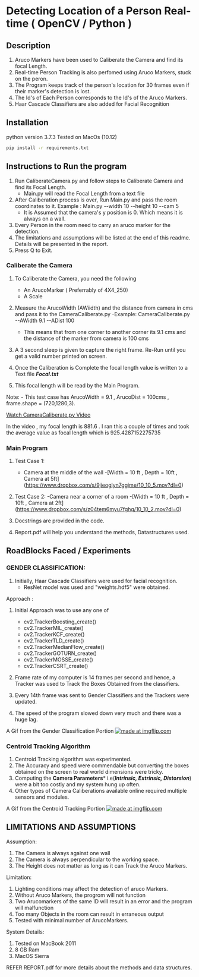 # Detecting Location of a Person Real-time ( OpenCV / Python )


## Description

1. Aruco Markers have been used to Caliberate the Camera and find its focal Length.
2. Real-time Person Tracking is also perfomed using Aruco Markers, stuck on the peron.
3. The Program keeps track of the person's location for 30 frames even if their marker's detection is lost.
4. The Id's of Each Person corresponds to the Id's of the Aruco Markers.
5. Haar Cascade Classifiers are also added for Facial Recognition

## Installation
python version 3.7.3
Tested on MacOs (10.12)
``` sh
pip install -r requirements.txt
```
## Instructions to Run the program
1. Run CaliberateCamera.py and follow steps to Caliberate Camera and find its Focal Length.
    - Main.py will read the Focal Length from a text file
2. After Caliberation process is over, Run Main.py and pass the room coordinates to it.
    Example :
    Main.py --width 10 --height 10  --cam 5
    - It is Assumed that the camera's y position is 0. Which means it is always on a wall.
3. Every Person in the room need to carry an aruco marker for the detection.
4. The limitations and assumptions will be listed at the end of this readme. Details will be presented in the report.
5. Press Q to Exit.


### Caliberate the Camera
1. To Caliberate the Camera, you need the following
    - An ArucoMarker ( Preferrably of 4X4_250)
    - A Scale

2. Measure the ArucoWidth (AWiidth) and the distance from camera in cms and pass it to the CameraCaliberate.py
    -Example:
    CameraCaliberate.py --AWidth 9.1 --ADist 100
    - This means that from one corner to another corner its 9.1 cms and the distance of the marker from camera is 100 cms

3. A 3 second sleep is given to capture the right frame. Re-Run until you get a valid number printed on screen.
4. Once the Caliberation is Complete the focal length value is written to a Text file ***Focal.txt***
5. This focal length will be read by the Main Program.

Note:
    - This test case has ArucoWidth = 9.1 , ArucoDist = 100cms , frame.shape = (720,1280,3).

[Watch CameraCaliberate.py Video](https://www.dropbox.com/s/0jr54pl13oxz65q/VID-20200203-WA0002.mp4?dl=0)

In the video ,  my focal length is 881.6 .
I ran this a couple of times and took the average value as focal length which is 925.4287152275735



### Main Program

1. Test Case 1:
    - Camera at the middle of the wall
    -[Width = 10 ft , Depth = 10ft , Camera at 5ft] (https://www.dropbox.com/s/9jieoglyn7ggjme/10_10_5.mov?dl=0)

2. Test Case 2:
    -Camera near a corner of a room
    -[Width = 10 ft , Depth = 10ft , Camera at 2ft] (https://www.dropbox.com/s/z04tem6myu7fghq/10_10_2.mov?dl=0)
3. Docstrings are provided in the code.
4. Report.pdf will help you understand the methods, Datastructures used.

## RoadBlocks Faced / Experiments
### GENDER CLASSIFICATION:

1. Initially, Haar Cascade Classifiers were used for facial recognition.
    - ResNet model was used and "weights.hdf5" were obtained.

Approach :
1. Initial Approach was to use any one of
    - cv2.TrackerBoosting_create()
    - cv2.TrackerMIL_create()
    - cv2.TrackerKCF_create()
    - cv2.TrackerTLD_create()
    - cv2.TrackerMedianFlow_create()
    - cv2.TrackerGOTURN_create()
    - cv2.TrackerMOSSE_create()
    - cv2.TrackerCSRT_create()

2. Frame rate of my computer is 14 frames per second and hence, a Tracker was used to Track the Boxes Obtained from the classifiers.
3. Every 14th frame was sent to Gender Classifiers and the Trackers were updated.
4. The speed of the program slowed down very much and there was a huge lag.

A Gif from the Gender Classification Portion
<a href="https://imgflip.com/gif/3o11j0"><img src="https://i.imgflip.com/3o11j0.gif" title="made at imgflip.com"/></a>

### Centroid Tracking Algorithm

1. Centroid Tracking algorithm was experimented.
2. The Accuracy and speed were commendable but converting the boxes obtained on the screen to real world dimensions were tricky.
3. Computing the **Camera Parameters*** i.e(***Intrinsic, Extrinsic, Distorsion***) were a bit too costly and my system hung up often.
4. Other types of Camera Caliberations available online required multiple sensors and modules.


A Gif from the Centroid Tracking Portion
<a href="https://imgflip.com/gif/3o20fw"><img src="https://i.imgflip.com/3o20fw.gif" title="made at imgflip.com"/></a>


## LIMITATIONS AND ASSUMPTIONS
Assumption:
1. The Camera is always against one wall
2. The Camera is always perpendicular to the working space.
3. The Height does not matter as long as it can Track the Aruco Markers.

Limitation:
1. Lighting conditions may affect the detection of aruco Markers.
2. Without Aruco Markers, the progrom will not function
3. Two Arucomarkers of the same ID will result in an error and the program will malfunction
4. Too many Objects in the room can result in erraneous output
5. Tested with minimal number of ArucoMarkers.

System Details:
1. Tested on MacBook 2011
2. 8 GB Ram
3. MacOS Sierra

REFER REPORT.pdf for more details about the methods and data structures.
